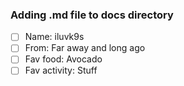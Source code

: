 ### Adding .md file to docs directory ###

- [ ] Name:  iluvk9s
- [ ] From:  Far away and long ago
- [ ] Fav food:  Avocado
- [ ] Fav activity:  Stuff
